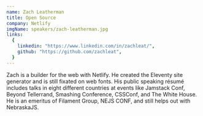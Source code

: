 ```yaml
---
name: Zach Leatherman
title: Open Source
company: Netlify
imgName: speakers/zach-leatherman.jpg
links:
  {
    linkedin: "https://www.linkedin.com/in/zachleat/",
    github: "https://github.com/zachleat",
  }
---
```


Zach is a builder for the web with Netlify. He created the Eleventy site generator and is still fixated on web fonts. His public speaking résumé includes talks in eight different countries at events like Jamstack Conf, Beyond Tellerrand, Smashing Conference, CSSConf, and The White House. He is an emeritus of Filament Group, NEJS CONF, and still helps out with NebraskaJS.
